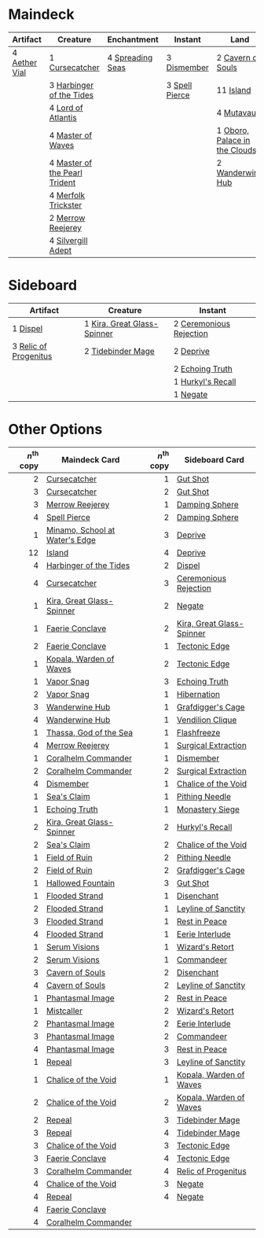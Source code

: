 
# Maindeck

|                                        Artifact                                        |                                                Creature                                                |                                        Enchantment                                        |                                         Instant                                         |                                                 Land                                                  |
|----------------------------------------------------------------------------------------|--------------------------------------------------------------------------------------------------------|-------------------------------------------------------------------------------------------|-----------------------------------------------------------------------------------------|-------------------------------------------------------------------------------------------------------|
|4 [Aether Vial](http://gatherer.wizards.com/Pages/Card/Details.aspx?multiverseid=370514)|1 [Cursecatcher](http://gatherer.wizards.com/Pages/Card/Details.aspx?multiverseid=442042)               |4 [Spreading Seas](http://gatherer.wizards.com/Pages/Card/Details.aspx?multiverseid=190405)|3 [Dismember](http://gatherer.wizards.com/Pages/Card/Details.aspx?multiverseid=None)     |2 [Cavern of Souls](http://gatherer.wizards.com/Pages/Card/Details.aspx?multiverseid=426057)           |
|                                                                                        |3 [Harbinger of the Tides](http://gatherer.wizards.com/Pages/Card/Details.aspx?multiverseid=None)       |                                                                                           |3 [Spell Pierce](http://gatherer.wizards.com/Pages/Card/Details.aspx?multiverseid=425876)|11 [Island](http://gatherer.wizards.com/Pages/Card/Details.aspx?multiverseid=439602)                   |
|                                                                                        |4 [Lord of Atlantis](http://gatherer.wizards.com/Pages/Card/Details.aspx?multiverseid=None)             |                                                                                           |                                                                                         |4 [Mutavault](http://gatherer.wizards.com/Pages/Card/Details.aspx?multiverseid=None)                   |
|                                                                                        |4 [Master of Waves](http://gatherer.wizards.com/Pages/Card/Details.aspx?multiverseid=438441)            |                                                                                           |                                                                                         |1 [Oboro, Palace in the Clouds](http://gatherer.wizards.com/Pages/Card/Details.aspx?multiverseid=74206)|
|                                                                                        |4 [Master of the Pearl Trident](http://gatherer.wizards.com/Pages/Card/Details.aspx?multiverseid=438449)|                                                                                           |                                                                                         |2 [Wanderwine Hub](http://gatherer.wizards.com/Pages/Card/Details.aspx?multiverseid=153456)            |
|                                                                                        |4 [Merfolk Trickster](http://gatherer.wizards.com/Pages/Card/Details.aspx?multiverseid=442944)          |                                                                                           |                                                                                         |                                                                                                       |
|                                                                                        |2 [Merrow Reejerey](http://gatherer.wizards.com/Pages/Card/Details.aspx?multiverseid=None)              |                                                                                           |                                                                                         |                                                                                                       |
|                                                                                        |4 [Silvergill Adept](http://gatherer.wizards.com/Pages/Card/Details.aspx?multiverseid=439710)           |                                                                                           |                                                                                         |                                                                                                       |


# Sideboard

|                                            Artifact                                            |                                               Creature                                               |                                             Instant                                              |
|------------------------------------------------------------------------------------------------|------------------------------------------------------------------------------------------------------|--------------------------------------------------------------------------------------------------|
|1 [Dispel](http://gatherer.wizards.com/Pages/Card/Details.aspx?multiverseid=370527)             |1 [Kira, Great Glass-Spinner](http://gatherer.wizards.com/Pages/Card/Details.aspx?multiverseid=370349)|2 [Ceremonious Rejection](http://gatherer.wizards.com/Pages/Card/Details.aspx?multiverseid=417613)|
|3 [Relic of Progenitus](http://gatherer.wizards.com/Pages/Card/Details.aspx?multiverseid=205326)|2 [Tidebinder Mage](http://gatherer.wizards.com/Pages/Card/Details.aspx?multiverseid=438462)          |2 [Deprive](http://gatherer.wizards.com/Pages/Card/Details.aspx?multiverseid=193519)              |
|                                                                                                |                                                                                                      |2 [Echoing Truth](http://gatherer.wizards.com/Pages/Card/Details.aspx?multiverseid=370394)        |
|                                                                                                |                                                                                                      |1 [Hurkyl's Recall](http://gatherer.wizards.com/Pages/Card/Details.aspx?multiverseid=397868)      |
|                                                                                                |                                                                                                      |1 [Negate](http://gatherer.wizards.com/Pages/Card/Details.aspx?multiverseid=None)                 |


# Other Options

|*n*<sup>th</sup> copy|                                             Maindeck Card                                              |*n*<sup>th</sup> copy|                                           Sideboard Card                                           |
|--------------------:|--------------------------------------------------------------------------------------------------------|--------------------:|----------------------------------------------------------------------------------------------------|
|                    2|[Cursecatcher](http://gatherer.wizards.com/Pages/Card/Details.aspx?multiverseid=442042)                 |                    1|[Gut Shot](http://gatherer.wizards.com/Pages/Card/Details.aspx?multiverseid=397673)                 |
|                    3|[Cursecatcher](http://gatherer.wizards.com/Pages/Card/Details.aspx?multiverseid=442042)                 |                    2|[Gut Shot](http://gatherer.wizards.com/Pages/Card/Details.aspx?multiverseid=397673)                 |
|                    3|[Merrow Reejerey](http://gatherer.wizards.com/Pages/Card/Details.aspx?multiverseid=None)                |                    1|[Damping Sphere](http://gatherer.wizards.com/Pages/Card/Details.aspx?multiverseid=443101)           |
|                    4|[Spell Pierce](http://gatherer.wizards.com/Pages/Card/Details.aspx?multiverseid=425876)                 |                    2|[Damping Sphere](http://gatherer.wizards.com/Pages/Card/Details.aspx?multiverseid=443101)           |
|                    1|[Minamo, School at Water's Edge](http://gatherer.wizards.com/Pages/Card/Details.aspx?multiverseid=79179)|                    3|[Deprive](http://gatherer.wizards.com/Pages/Card/Details.aspx?multiverseid=193519)                  |
|                   12|[Island](http://gatherer.wizards.com/Pages/Card/Details.aspx?multiverseid=439602)                       |                    4|[Deprive](http://gatherer.wizards.com/Pages/Card/Details.aspx?multiverseid=193519)                  |
|                    4|[Harbinger of the Tides](http://gatherer.wizards.com/Pages/Card/Details.aspx?multiverseid=None)         |                    2|[Dispel](http://gatherer.wizards.com/Pages/Card/Details.aspx?multiverseid=370527)                   |
|                    4|[Cursecatcher](http://gatherer.wizards.com/Pages/Card/Details.aspx?multiverseid=442042)                 |                    3|[Ceremonious Rejection](http://gatherer.wizards.com/Pages/Card/Details.aspx?multiverseid=417613)    |
|                    1|[Kira, Great Glass-Spinner](http://gatherer.wizards.com/Pages/Card/Details.aspx?multiverseid=370349)    |                    2|[Negate](http://gatherer.wizards.com/Pages/Card/Details.aspx?multiverseid=None)                     |
|                    1|[Faerie Conclave](http://gatherer.wizards.com/Pages/Card/Details.aspx?multiverseid=None)                |                    2|[Kira, Great Glass-Spinner](http://gatherer.wizards.com/Pages/Card/Details.aspx?multiverseid=370349)|
|                    2|[Faerie Conclave](http://gatherer.wizards.com/Pages/Card/Details.aspx?multiverseid=None)                |                    1|[Tectonic Edge](http://gatherer.wizards.com/Pages/Card/Details.aspx?multiverseid=None)              |
|                    1|[Kopala, Warden of Waves](http://gatherer.wizards.com/Pages/Card/Details.aspx?multiverseid=435213)      |                    2|[Tectonic Edge](http://gatherer.wizards.com/Pages/Card/Details.aspx?multiverseid=None)              |
|                    1|[Vapor Snag](http://gatherer.wizards.com/Pages/Card/Details.aspx?multiverseid=397738)                   |                    3|[Echoing Truth](http://gatherer.wizards.com/Pages/Card/Details.aspx?multiverseid=370394)            |
|                    2|[Vapor Snag](http://gatherer.wizards.com/Pages/Card/Details.aspx?multiverseid=397738)                   |                    1|[Hibernation](http://gatherer.wizards.com/Pages/Card/Details.aspx?multiverseid=207907)              |
|                    3|[Wanderwine Hub](http://gatherer.wizards.com/Pages/Card/Details.aspx?multiverseid=153456)               |                    1|[Grafdigger's Cage](http://gatherer.wizards.com/Pages/Card/Details.aspx?multiverseid=426046)        |
|                    4|[Wanderwine Hub](http://gatherer.wizards.com/Pages/Card/Details.aspx?multiverseid=153456)               |                    1|[Vendilion Clique](http://gatherer.wizards.com/Pages/Card/Details.aspx?multiverseid=None)           |
|                    1|[Thassa, God of the Sea](http://gatherer.wizards.com/Pages/Card/Details.aspx?multiverseid=373535)       |                    1|[Flashfreeze](http://gatherer.wizards.com/Pages/Card/Details.aspx?multiverseid=397775)              |
|                    4|[Merrow Reejerey](http://gatherer.wizards.com/Pages/Card/Details.aspx?multiverseid=None)                |                    1|[Surgical Extraction](http://gatherer.wizards.com/Pages/Card/Details.aspx?multiverseid=None)        |
|                    1|[Coralhelm Commander](http://gatherer.wizards.com/Pages/Card/Details.aspx?multiverseid=193651)          |                    1|[Dismember](http://gatherer.wizards.com/Pages/Card/Details.aspx?multiverseid=None)                  |
|                    2|[Coralhelm Commander](http://gatherer.wizards.com/Pages/Card/Details.aspx?multiverseid=193651)          |                    2|[Surgical Extraction](http://gatherer.wizards.com/Pages/Card/Details.aspx?multiverseid=None)        |
|                    4|[Dismember](http://gatherer.wizards.com/Pages/Card/Details.aspx?multiverseid=None)                      |                    1|[Chalice of the Void](http://gatherer.wizards.com/Pages/Card/Details.aspx?multiverseid=370411)      |
|                    1|[Sea's Claim](http://gatherer.wizards.com/Pages/Card/Details.aspx?multiverseid=39446)                   |                    1|[Pithing Needle](http://gatherer.wizards.com/Pages/Card/Details.aspx?multiverseid=425815)           |
|                    1|[Echoing Truth](http://gatherer.wizards.com/Pages/Card/Details.aspx?multiverseid=370394)                |                    1|[Monastery Siege](http://gatherer.wizards.com/Pages/Card/Details.aspx?multiverseid=433020)          |
|                    2|[Kira, Great Glass-Spinner](http://gatherer.wizards.com/Pages/Card/Details.aspx?multiverseid=370349)    |                    2|[Hurkyl's Recall](http://gatherer.wizards.com/Pages/Card/Details.aspx?multiverseid=397868)          |
|                    2|[Sea's Claim](http://gatherer.wizards.com/Pages/Card/Details.aspx?multiverseid=39446)                   |                    2|[Chalice of the Void](http://gatherer.wizards.com/Pages/Card/Details.aspx?multiverseid=370411)      |
|                    1|[Field of Ruin](http://gatherer.wizards.com/Pages/Card/Details.aspx?multiverseid=435415)                |                    2|[Pithing Needle](http://gatherer.wizards.com/Pages/Card/Details.aspx?multiverseid=425815)           |
|                    2|[Field of Ruin](http://gatherer.wizards.com/Pages/Card/Details.aspx?multiverseid=435415)                |                    2|[Grafdigger's Cage](http://gatherer.wizards.com/Pages/Card/Details.aspx?multiverseid=426046)        |
|                    1|[Hallowed Fountain](http://gatherer.wizards.com/Pages/Card/Details.aspx?multiverseid=405100)            |                    3|[Gut Shot](http://gatherer.wizards.com/Pages/Card/Details.aspx?multiverseid=397673)                 |
|                    1|[Flooded Strand](http://gatherer.wizards.com/Pages/Card/Details.aspx?multiverseid=None)                 |                    1|[Disenchant](http://gatherer.wizards.com/Pages/Card/Details.aspx?multiverseid=None)                 |
|                    2|[Flooded Strand](http://gatherer.wizards.com/Pages/Card/Details.aspx?multiverseid=None)                 |                    1|[Leyline of Sanctity](http://gatherer.wizards.com/Pages/Card/Details.aspx?multiverseid=397677)      |
|                    3|[Flooded Strand](http://gatherer.wizards.com/Pages/Card/Details.aspx?multiverseid=None)                 |                    1|[Rest in Peace](http://gatherer.wizards.com/Pages/Card/Details.aspx?multiverseid=442021)            |
|                    4|[Flooded Strand](http://gatherer.wizards.com/Pages/Card/Details.aspx?multiverseid=None)                 |                    1|[Eerie Interlude](http://gatherer.wizards.com/Pages/Card/Details.aspx?multiverseid=409584)          |
|                    1|[Serum Visions](http://gatherer.wizards.com/Pages/Card/Details.aspx?multiverseid=None)                  |                    1|[Wizard's Retort](http://gatherer.wizards.com/Pages/Card/Details.aspx?multiverseid=442963)          |
|                    2|[Serum Visions](http://gatherer.wizards.com/Pages/Card/Details.aspx?multiverseid=None)                  |                    1|[Commandeer](http://gatherer.wizards.com/Pages/Card/Details.aspx?multiverseid=121243)               |
|                    3|[Cavern of Souls](http://gatherer.wizards.com/Pages/Card/Details.aspx?multiverseid=426057)              |                    2|[Disenchant](http://gatherer.wizards.com/Pages/Card/Details.aspx?multiverseid=None)                 |
|                    4|[Cavern of Souls](http://gatherer.wizards.com/Pages/Card/Details.aspx?multiverseid=426057)              |                    2|[Leyline of Sanctity](http://gatherer.wizards.com/Pages/Card/Details.aspx?multiverseid=397677)      |
|                    1|[Phantasmal Image](http://gatherer.wizards.com/Pages/Card/Details.aspx?multiverseid=425871)             |                    2|[Rest in Peace](http://gatherer.wizards.com/Pages/Card/Details.aspx?multiverseid=442021)            |
|                    1|[Mistcaller](http://gatherer.wizards.com/Pages/Card/Details.aspx?multiverseid=447198)                   |                    2|[Wizard's Retort](http://gatherer.wizards.com/Pages/Card/Details.aspx?multiverseid=442963)          |
|                    2|[Phantasmal Image](http://gatherer.wizards.com/Pages/Card/Details.aspx?multiverseid=425871)             |                    2|[Eerie Interlude](http://gatherer.wizards.com/Pages/Card/Details.aspx?multiverseid=409584)          |
|                    3|[Phantasmal Image](http://gatherer.wizards.com/Pages/Card/Details.aspx?multiverseid=425871)             |                    2|[Commandeer](http://gatherer.wizards.com/Pages/Card/Details.aspx?multiverseid=121243)               |
|                    4|[Phantasmal Image](http://gatherer.wizards.com/Pages/Card/Details.aspx?multiverseid=425871)             |                    3|[Rest in Peace](http://gatherer.wizards.com/Pages/Card/Details.aspx?multiverseid=442021)            |
|                    1|[Repeal](http://gatherer.wizards.com/Pages/Card/Details.aspx?multiverseid=397667)                       |                    3|[Leyline of Sanctity](http://gatherer.wizards.com/Pages/Card/Details.aspx?multiverseid=397677)      |
|                    1|[Chalice of the Void](http://gatherer.wizards.com/Pages/Card/Details.aspx?multiverseid=370411)          |                    1|[Kopala, Warden of Waves](http://gatherer.wizards.com/Pages/Card/Details.aspx?multiverseid=435213)  |
|                    2|[Chalice of the Void](http://gatherer.wizards.com/Pages/Card/Details.aspx?multiverseid=370411)          |                    2|[Kopala, Warden of Waves](http://gatherer.wizards.com/Pages/Card/Details.aspx?multiverseid=435213)  |
|                    2|[Repeal](http://gatherer.wizards.com/Pages/Card/Details.aspx?multiverseid=397667)                       |                    3|[Tidebinder Mage](http://gatherer.wizards.com/Pages/Card/Details.aspx?multiverseid=438462)          |
|                    3|[Repeal](http://gatherer.wizards.com/Pages/Card/Details.aspx?multiverseid=397667)                       |                    4|[Tidebinder Mage](http://gatherer.wizards.com/Pages/Card/Details.aspx?multiverseid=438462)          |
|                    3|[Chalice of the Void](http://gatherer.wizards.com/Pages/Card/Details.aspx?multiverseid=370411)          |                    3|[Tectonic Edge](http://gatherer.wizards.com/Pages/Card/Details.aspx?multiverseid=None)              |
|                    3|[Faerie Conclave](http://gatherer.wizards.com/Pages/Card/Details.aspx?multiverseid=None)                |                    4|[Tectonic Edge](http://gatherer.wizards.com/Pages/Card/Details.aspx?multiverseid=None)              |
|                    3|[Coralhelm Commander](http://gatherer.wizards.com/Pages/Card/Details.aspx?multiverseid=193651)          |                    4|[Relic of Progenitus](http://gatherer.wizards.com/Pages/Card/Details.aspx?multiverseid=205326)      |
|                    4|[Chalice of the Void](http://gatherer.wizards.com/Pages/Card/Details.aspx?multiverseid=370411)          |                    3|[Negate](http://gatherer.wizards.com/Pages/Card/Details.aspx?multiverseid=None)                     |
|                    4|[Repeal](http://gatherer.wizards.com/Pages/Card/Details.aspx?multiverseid=397667)                       |                    4|[Negate](http://gatherer.wizards.com/Pages/Card/Details.aspx?multiverseid=None)                     |
|                    4|[Faerie Conclave](http://gatherer.wizards.com/Pages/Card/Details.aspx?multiverseid=None)                |                     |                                                                                                    |
|                    4|[Coralhelm Commander](http://gatherer.wizards.com/Pages/Card/Details.aspx?multiverseid=193651)          |                     |                                                                                                    |

